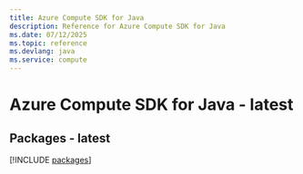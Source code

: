 ```yaml
---
title: Azure Compute SDK for Java
description: Reference for Azure Compute SDK for Java
ms.date: 07/12/2025
ms.topic: reference
ms.devlang: java
ms.service: compute
---
```

# Azure Compute SDK for Java - latest
## Packages - latest
[!INCLUDE [packages](compute-index.md)]